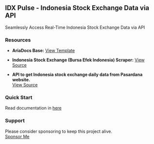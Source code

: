 ## IDX Pulse -  Indonesia Stock Exchange Data via API

Seamlessly Access Real-Time Indonesia Stock Exchange Data via API

### Resources

- **AriaDocs Base:**
  [View Template](https://github.com/nisabmohd/Aria-Docs)

- **Indonesia Stock Exchange (Bursa Efek Indonesia) Scraper:**
  [View Source](https://github.com/ichsanulamal/idx-bei)

- **API to get Indonesia stock exchange daily data from Pasardana website.**  
  [View Source](https://github.com/risan/indonesia-stock-exchange)

### Quick Start

Read documentation in [here](https://idx-pulse.vercel.app/docs/getting-started/introduction)

### Support

Please consider sponsoring to keep this project alive.  
[Sponsor Me](https://github.com/sponsors/rdp77)
